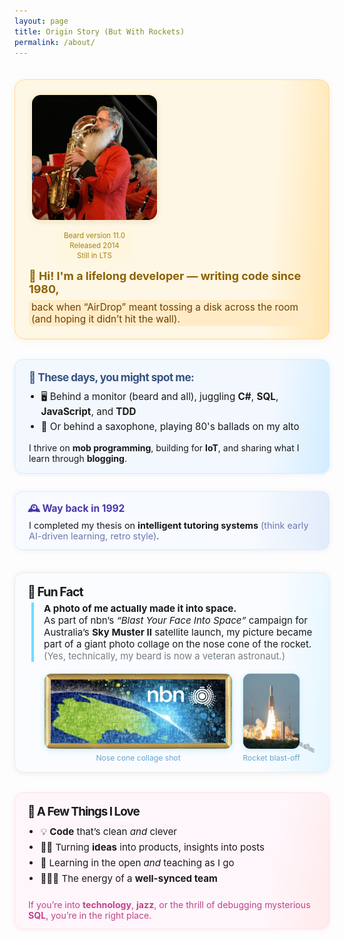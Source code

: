 ```yaml
---
layout: page
title: Origin Story (But With Rockets)
permalink: /about/
---
```


<div style="border-radius: 16px; border: 1.5px solid #ffd793; background: linear-gradient(94deg, #fff7e5 80%, #ffe5b0 100%); box-shadow: 0 2px 14px rgba(241, 153, 23, 0.09); padding: 22px 26px 20px 22px; margin: 35px 0 32px 0; display: flex; gap: 10px; align-items: flex-start; flex-wrap: wrap;">

  <div style="width:210px; min-width: 120px; text-align: center; margin-right: 18px;">
    <img src="/assets/images/about/gary-butler.png"
         alt="Gary Butler"
         style="width: 200px; border-radius: 16px; box-shadow: 0 2px 8px rgba(0,0,0,0.08); border: 2px solid #ffeeca;"
      />
    <div style="font-size:0.97em; color:#815a11; margin-top: 8px;">
        <span style="background: #fff6e0; border-radius: 6px; padding:4px 12px; font-size:0.85em; color:#a88010; display:inline-block; text-align:center; line-height:1.4;">
            Beard version 11.0<br/>
            Released 2014<br/>
            Still in LTS
        </span>
    </div>
  </div>

  <div style="flex:1; min-width:220px;">
    <div style="font-size:1.28em; font-weight:700; color: #8c6100; margin-bottom: 0.35em;">
      👋 Hi! I'm a lifelong developer — writing code since 1980,
    </div>
    <div style="background: #ffecc7; border-radius: 6px; padding: 2px 6px 2px 4px; display: inline-block; font-size:1.10em; color:#6f3d00;">
      back when “AirDrop” meant tossing a disk across the room (and hoping it didn’t hit the wall).
    </div>
  </div>
</div>

<div style="border-radius: 13px; border: 1.5px solid #d3ecff; background: linear-gradient(97deg, #f3f8ff 80%, #d2edff 100%); box-shadow: 0 1px 8px rgba(49, 127, 217, 0.10); padding: 17px 22px 15px 22px; margin: 30px 0 22px 0;">

  <div style="font-size: 1.22em; font-weight: bold; margin-bottom: 9px; letter-spacing: -0.5px; color: #355080;">
    🌱 These days, you might spot me:
  </div>

  <ul style="margin-top: 0; margin-bottom: 12px; padding-left: 1.28em; font-size: 1.09em; line-height: 1.6;">
      <li>🖥️ Behind a monitor (beard and all), juggling <b>C#</b>, <b>SQL</b>, <b>JavaScript</b>, and <b>TDD</b></li>
      <li>🎷 Or behind a saxophone, playing 80's ballads on my alto</li>
  </ul>

  <div style="margin-top: 3px; font-size: 1em;">
    I thrive on <b>mob programming</b>, building for <b>IoT</b>, and sharing what I learn through <b>blogging</b>.
  </div>
</div>

<div style="border-radius: 13px; border: 1.5px solid #e3e9fa; background: linear-gradient(93deg, #f7faff 76%, #e1ecfa 100%); box-shadow: 0 1px 8px rgba(98, 71, 168, 0.09); padding: 15px 20px 13px 20px; margin: 28px 0 22px 0;">

  <div style="font-size: 1.11em; font-weight: bold; color: #4936ab; display: flex; align-items: center; margin-bottom:3px;">
    🕰️&nbsp;Way back in 1992
  </div>
  <div style="padding-left: 2px; font-size: 1.03em;">
    I completed my thesis on <b>intelligent tutoring systems</b> <span style="color:#6b77ae;">(think early AI-driven learning, retro style)</span>.
  </div>
</div>

<div style="border-radius: 14px; border: 1.5px solid #e9ecef; background: linear-gradient(95deg, #fafcff 80%, #e3f6ff 100%); box-shadow: 0 1px 8px rgba(0,0,0,0.08); padding: 18px 20px 15px 20px; margin: 36px 0 28px 0; position: relative; overflow: hidden;">

  <!-- Fact Content (top) -->
  <div style="font-size: 1.4em; font-weight: bold; margin-bottom: 5px; letter-spacing: -1px;">
    🚀&nbsp;Fun Fact
  </div>
  <div style="border-left: 4px solid #6ddcff; padding-left: 16px; margin-left: 6px; font-size: 1.08em;">
    <b>A photo of me actually made it into space.</b><br/>
    As part of nbn’s <i>“Blast Your Face Into Space”</i> campaign for Australia’s <b>Sky Muster II</b> satellite launch, my picture became part of a giant photo collage on the nose cone of the rocket.<br/>
    <span style="color:#758080; font-size:0.98em;">(Yes, technically, my beard is now a veteran astronaut.)</span>
  </div>

  <!-- Side-by-side Images, bottom row, matching heights -->
  <div style="width: 100%; margin-top: 18px; display: flex; gap: 16px; justify-content: center; align-items: flex-start; flex-wrap: wrap; text-align: center;">
    <!-- Left image -->
    <div>
      <img
        src="/assets/images/about/sky-muster-2.png"
        alt="My face aboard a rocket nose cone"
        style="
          height: 120px;          /* Set the height */
          width: auto;            /* Let width adjust as needed */
          object-fit: cover;
          border-radius: 12px;
          border: 1.5px solid #bbefff;
          box-shadow: 0 2px 8px #d1eefc;
          display: block;
          margin: 0 auto;
          max-width: 100%;
        "
      />
      <div style="font-size:0.87em; color:#63a4cf; margin:6px 0 0 0;">
        Nose cone collage shot
      </div>
    </div>
    <!-- Right image -->
    <div>
      <img
        src="/assets/images/about/blast-off.png"
        alt="Rocket blast-off"
        style="
          height: 120px;          /* Match height to left */
          width: auto;            /* Whatever width required to maintain aspect */
          object-fit: cover;
          border-radius: 12px;
          border: 1.5px solid #bbefff;
          box-shadow: 0 2px 8px #d1eefc;
          display: block;
          margin: 0 auto;
          max-width: 100%;
        "
      />
      <div style="font-size:0.87em; color:#63a4cf; margin:6px 0 0 0;">
        Rocket blast-off
      </div>
    </div>
  </div>

  <!-- Satellite Emoji Accent (corner overlay, optional) -->
  <div style="position: absolute; right: 22px; bottom: 12px; pointer-events:none;">
    <span style="font-size: 2em; opacity: 0.3;">🛰️</span>
  </div>
</div>

<div style="border-radius: 14px; border: 1.5px solid #ffe1ec; background: linear-gradient(100deg, #fff6fb 80%, #ffeaea 100%); box-shadow: 0 1px 8px rgba(255, 92, 146, 0.09); padding: 18px 20px 13px 20px; margin: 32px 0 24px 0;">

  <div style="font-size: 1.35em; font-weight: bold; margin-bottom: 9px; letter-spacing: -1px;">
    💖 A Few Things I Love
  </div>

  <ul style="margin-top: 0; margin-bottom: 12px; padding-left: 1.35em; font-size: 1.08em; line-height: 1.65;">
      <li>💡 <strong>Code</strong> that’s clean <em>and</em> clever</li>
      <li>👨‍💻 Turning <strong>ideas</strong> into products, insights into posts</li>
      <li>🤝 Learning in the open <em>and</em> teaching as I go</li>
      <li>🧑‍🤝‍🧑 The energy of a <strong>well-synced team</strong></li>
  </ul>

  <div style="padding: 8px 0 0 1px; color: #bf438c; font-size: 1.01em;">
      If you’re into <b>technology</b>, <b>jazz</b>, or the thrill of debugging mysterious <b>SQL</b>, you’re in the right place.
  </div>
</div>
